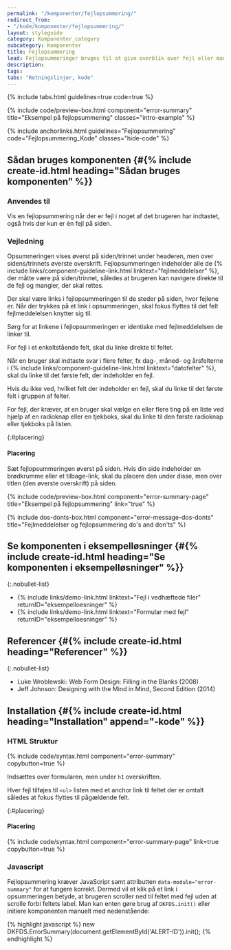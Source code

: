 ```yaml
---
permalink: "/komponenter/fejlopsummering/"
redirect_from:
- "/kode/komponenter/fejlopsummering/"
layout: styleguide
category: Komponenter_category
subcategory: Komponenter
title: Fejlopsummering
lead: Fejlopsummeringer bruges til at give overblik over fejl eller mangler, der skal rettes på en side eller et trin, før brugeren kan komme videre.
description: 
tags: 
tabs: "Retningslinjer, kode"
---
```


{% include tabs.html guidelines=true code=true %}

{% include code/preview-box.html component="error-summary" title="Eksempel på fejlopsummering" classes="intro-example" %}

{% include anchorlinks.html guidelines="Fejlopsummering" code="Fejlopsummering_Kode" classes="hide-code" %}

<!--split-->

## Sådan bruges komponenten {#{% include create-id.html heading="Sådan bruges komponenten" %}}

### Anvendes til

Vis en fejlopsummering når der er fejl i noget af det brugeren har indtastet, også hvis der kun er én fejl på siden.

### Vejledning

Opsummeringen vises øverst på siden/trinnet under headeren, men over sidens/trinnets øverste overskrift. Fejlopsummeringen indeholder alle de {% include links/component-guideline-link.html linktext="fejlmeddelelser" %}, der måtte være på siden/trinnet, således at brugeren kan navigere direkte til de fejl og mangler, der skal rettes.

Der skal være links i fejlopsummeringen til de steder på siden, hvor fejlene er. Når der trykkes på et link i opsummeringen, skal fokus flyttes til det felt fejlmeddelelsen knytter sig til.

Sørg for at linkene i fejlopsummeringen er identiske med fejlmeddelelsen de linker til.

For fejl i et enkeltstående felt, skal du linke direkte til feltet.

Når en bruger skal indtaste svar i flere felter, fx dag-, måned- og årsfelterne i {% include links/component-guideline-link.html linktext="datofelter" %}, skal du linke til det første felt, der indeholder en fejl.

Hvis du ikke ved, hvilket felt der indeholder en fejl, skal du linke til det første felt i gruppen af felter.

For fejl, der kræver, at en bruger skal vælge en eller flere ting på en liste ved hjælp af en radioknap eller en tjekboks, skal du linke til den første radioknap eller tjekboks på listen.

{:#placering}
#### Placering

Sæt fejlopsummeringen øverst på siden. Hvis din side indeholder en brødkrumme eller et tilbage-link, skal du placere den under disse, men over titlen (den øverste overskrift) på siden.

{% include code/preview-box.html component="error-summary-page" title="Eksempel på fejlopsummering" link="true" %}

{% include dos-donts-box.html component="error-message-dos-donts" title="Fejlmeddelelser og fejlopsummering do's and don'ts" %}

## Se komponenten i eksempelløsninger {#{% include create-id.html heading="Se komponenten i eksempelløsninger" %}}

{:.nobullet-list}
- {% include links/demo-link.html linktext="Fejl i vedhæftede filer" returnID="eksempelloesninger" %}
- {% include links/demo-link.html linktext="Formular med fejl" returnID="eksempelloesninger" %}

## Referencer {#{% include create-id.html heading="Referencer" %}}

{:.nobullet-list}
- Luke Wroblewski: Web Form Design: Filling in the Blanks (2008)
- Jeff Johnson: Designing with the Mind in Mind, Second Edition (2014)

<!--split-->

## Installation {#{% include create-id.html heading="Installation" append="-kode" %}}

### HTML Struktur

{% include code/syntax.html component="error-summary" copybutton=true %}

Indsættes over formularen, men under `h1` overskriften.

Hver fejl tilføjes til `<ul>` listen med et anchor link til feltet der er omtalt således at fokus flyttes til pågældende felt.

{:#placering}
#### Placering

{% include code/syntax.html component="error-summary-page" link=true copybutton=true %}

### Javascript

Fejlopsummering kræver JavaScript samt attributten `data-module="error-summary"` for at fungere korrekt. Dermed vil et klik på et link i opsummeringen betyde, at brugeren scroller ned til feltet med fejl uden at scrolle forbi feltets label. Man kan enten gøre brug af `DKFDS.init()` eller initiere komponenten manuelt med nedenstående:

{% highlight javascript %}
new DKFDS.ErrorSummary(document.getElementById('ALERT-ID')).init();
{% endhighlight %}